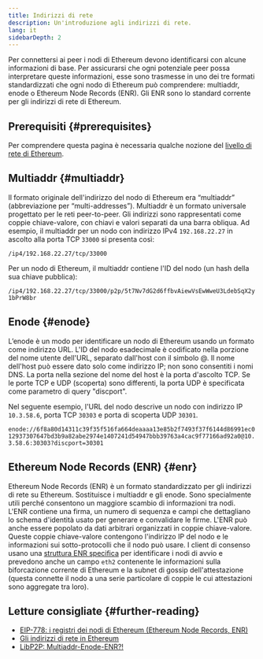 ```yaml
---
title: Indirizzi di rete
description: Un'introduzione agli indirizzi di rete.
lang: it
sidebarDepth: 2
---
```


Per connettersi ai peer i nodi di Ethereum devono identificarsi con alcune informazioni di base. Per assicurarsi che ogni potenziale peer possa interpretare queste informazioni, esse sono trasmesse in uno dei tre formati standardizzati che ogni nodo di Ethereum può comprendere: multiaddr, enode o Ethereum Node Records (ENR). Gli ENR sono lo standard corrente per gli indirizzi di rete di Ethereum.

## Prerequisiti {#prerequisites}

Per comprendere questa pagina è necessaria qualche nozione del [livello di rete di Ethereum](/developers/docs/networking-layer/).

## Multiaddr {#multiaddr}

Il formato originale dell'indirizzo del nodo di Ethereum era “multiaddr” (abbreviazione per “multi-addresses”). Multiaddr è un formato universale progettato per le reti peer-to-peer. Gli indirizzi sono rappresentati come coppie chiave-valore, con chiavi e valori separati da una barra obliqua. Ad esempio, il multiaddr per un nodo con indirizzo IPv4 `192.168.22.27` in ascolto alla porta TCP `33000` si presenta così:

`/ip4/192.168.22.27/tcp/33000`

Per un nodo di Ethereum, il multiaddr contiene l'ID del nodo (un hash della sua chiave pubblica):

`/ip4/192.168.22.27/tcp/33000/p2p/5t7Nv7dG2d6ffbvAiewVsEwWweU3LdebSqX2y1bPrW8br`

## Enode {#enode}

L’enode è un modo per identificare un nodo di Ethereum usando un formato come indirizzo URL. L'ID del nodo esadecimale è codificato nella porzione del nome utente dell'URL, separato dall'host con il simbolo @. Il nome dell'host può essere dato solo come indirizzo IP; non sono consentiti i nomi DNS. La porta nella sezione del nome del host è la porta d'ascolto TCP. Se le porte TCP e UDP (scoperta) sono differenti, la porta UDP è specificata come parametro di query "discport".

Nel seguente esempio, l'URL del nodo descrive un nodo con indirizzo IP `10.3.58.6`, porta TCP `30303` e porta di scoperta UDP `30301`.

`enode://6f8a80d14311c39f35f516fa664deaaaa13e85b2f7493f37f6144d86991ec012937307647bd3b9a82abe2974e1407241d54947bbb39763a4cac9f77166ad92a0@10.3.58.6:30303?discport=30301`

## Ethereum Node Records (ENR) {#enr}

Ethereum Node Records (ENR) è un formato standardizzato per gli indirizzi di rete su Ethereum. Sostituisce i multiaddr e gli enode. Sono specialmente utili perché consentono un maggiore scambio di informazioni tra nodi. L'ENR contiene una firma, un numero di sequenza e campi che dettagliano lo schema d'identità usato per generare e convalidare le firme. L'ENR può anche essere popolato da dati arbitrari organizzati in coppie chiave-valore. Queste coppie chiave-valore contengono l'indirizzo IP del nodo e le informazioni sui sotto-protocolli che il nodo può usare. I client di consenso usano una [struttura ENR specifica](https://github.com/ethereum/consensus-specs/blob/dev/specs/phase0/p2p-interface.md#enr-structure) per identificare i nodi di avvio e prevedono anche un campo `eth2` contenente le informazioni sulla biforcazione corrente di Ethereum e la subnet di gossip dell'attestazione (questa connette il nodo a una serie particolare di coppie le cui attestazioni sono aggregate tra loro).

## Letture consigliate {#further-reading}

- [EIP-778: i registri dei nodi di Ethereum (Ethereum Node Records, ENR)](https://eips.ethereum.org/EIPS/eip-778)
- [Gli indirizzi di rete in Ethereum](https://dean.eigenmann.me/blog/2020/01/21/network-addresses-in-ethereum/)
- [LibP2P: Multiaddr-Enode-ENR?!](https://consensys.net/diligence/blog/2020/09/libp2p-multiaddr-enode-enr/)
